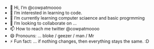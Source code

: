 - 👋 Hi, I’m @cowpatmoooo
- 👀 I’m interested in learning to code. 
- 🌱 I’m currently learning computer sciaence and basic progrmming
- 💞️ I’m looking to collaborate on ...
- 📫 How to reach me twitter @cowpatmoooo
- 😄 Pronouns: ... bloke / geezer / man / Mr 
- ⚡ Fun fact: ... if nothing changes, then everything stays the same. :D

<!---
cowpatmoooo/cowpatmoooo is a ✨ special ✨ repository because its `README.md` (this file) appears on your GitHub profile.
You can click the Preview link to take a look at your changes.
--->
